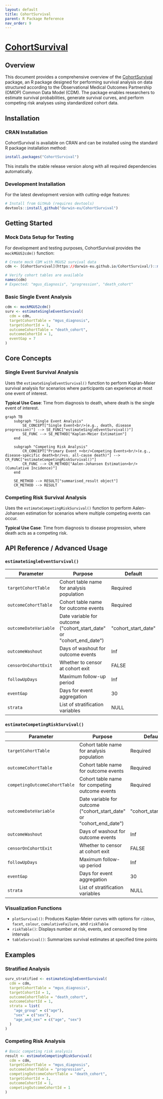 ```yaml
---
layout: default
title: CohortSurvival
parent: R Package Reference
nav_order: 9
---
```


# [CohortSurvival](https://darwin-eu.github.io/CohortSurvival/)

## Overview

This document provides a comprehensive overview of the [CohortSurvival](https://darwin-eu.github.io/CohortSurvival/) package, an R package designed for performing survival analysis on data structured according to the Observational Medical Outcomes Partnership (OMOP) Common Data Model (CDM). The package enables researchers to estimate survival probabilities, generate survival curves, and perform competing risk analyses using standardized cohort data.

## Installation

### CRAN Installation

CohortSurvival is available on CRAN and can be installed using the standard R package installation method:

```r
install.packages("CohortSurvival")
```

This installs the stable release version along with all required dependencies automatically.

### Development Installation

For the latest development version with cutting-edge features:

```r
# Install from GitHub (requires devtools)
devtools::install_github("darwin-eu/CohortSurvival")
```

## Getting Started

### Mock Data Setup for Testing

For development and testing purposes, CohortSurvival provides the `mockMGUS2cdm()` function:

```r
# Create mock CDM with MGUS2 survival data
cdm <- [CohortSurvival](https://darwin-eu.github.io/CohortSurvival/)::mockMGUS2cdm()

# Verify cohort tables are available
names(cdm)
# Expected: "mgus_diagnosis", "progression", "death_cohort"
```

### Basic Single Event Analysis

```r
cdm <- mockMGUS2cdm()
surv <- estimateSingleEventSurvival(
  cdm = cdm,
  targetCohortTable = "mgus_diagnosis",
  targetCohortId = 1,
  outcomeCohortTable = "death_cohort",
  outcomeCohortId = 1,
  eventGap = 7
)
```

## Core Concepts

### Single Event Survival Analysis

Uses the `estimateSingleEventSurvival()` function to perform Kaplan-Meier survival analysis for scenarios where participants can experience at most one event of interest.

**Typical Use Case**: Time from diagnosis to death, where death is the single event of interest.

```mermaid
graph TB
    subgraph "Single Event Analysis"
        SE_CONCEPT["Single Event<br/>(e.g., death, disease progression)"] --> SE_FUNC["estimateSingleEventSurvival()"]
        SE_FUNC --> SE_METHOD["Kaplan-Meier Estimation"]
    end
    
    subgraph "Competing Risk Analysis"
        CR_CONCEPT["Primary Event +<br/>Competing Events<br/>(e.g., disease-specific death<br/>vs. all-cause death)"] --> CR_FUNC["estimateCompetingRiskSurvival()"]
        CR_FUNC --> CR_METHOD["Aalen-Johansen Estimation<br/>(Cumulative Incidence)"]
    end
    
    SE_METHOD --> RESULT["summarised_result object"]
    CR_METHOD --> RESULT
```

### Competing Risk Survival Analysis  

Uses the `estimateCompetingRiskSurvival()` function to perform Aalen-Johansen estimation for scenarios where multiple competing events can occur.

**Typical Use Case**: Time from diagnosis to disease progression, where death acts as a competing risk.

## API Reference / Advanced Usage

### `estimateSingleEventSurvival()`

| Parameter | Purpose | Default |
| --- | --- | --- |
| `targetCohortTable`| Cohort table name for analysis population| Required |
| `outcomeCohortTable`| Cohort table name for outcome events| Required |
| `outcomeDateVariable`| Date variable for outcome ("cohort_start_date" or "cohort_end_date")| "cohort_start_date" |
| `outcomeWashout`| Days of washout for outcome events| Inf |
| `censorOnCohortExit`| Whether to censor at cohort exit| FALSE |
| `followUpDays`| Maximum follow-up period| Inf |
| `eventGap`| Days for event aggregation| 30 |
| `strata`| List of stratification variables| NULL |

### `estimateCompetingRiskSurvival()`

| Parameter | Purpose | Default |
| --- | --- | --- |
| `targetCohortTable`| Cohort table name for analysis population| Required |
| `outcomeCohortTable`| Cohort table name for outcome events| Required |
| `competingOutcomeCohortTable`| Cohort table name for competing outcome events| Required |
| `outcomeDateVariable`| Date variable for outcome ("cohort_start_date" or "cohort_end_date")| "cohort_start_date" |
| `outcomeWashout`| Days of washout for outcome events| Inf |
| `censorOnCohortExit`| Whether to censor at cohort exit| FALSE |
| `followUpDays`| Maximum follow-up period| Inf |
| `eventGap`| Days for event aggregation| 30 |
| `strata`| List of stratification variables| NULL |

### Visualization Functions

- `plotSurvival()`: Produces Kaplan-Meier curves with options for `ribbon`, `facet`, `colour`, `cumulativeFailure`, and `riskTable`
- `riskTable()`: Displays number at risk, events, and censored by time intervals
- `tableSurvival()`: Summarizes survival estimates at specified time points

## Examples

### Stratified Analysis

```r
surv_stratified <- estimateSingleEventSurvival(
  cdm = cdm,
  targetCohortTable = "mgus_diagnosis",
  targetCohortId = 1,
  outcomeCohortTable = "death_cohort",
  outcomeCohortId = 1,
  strata = list(
    "age_group" = c("age"),
    "sex" = c("sex"),
    "age_and_sex" = c("age", "sex")
  )
)
```

### Competing Risk Analysis

```r
# Basic competing risk analysis
result <- estimateCompetingRiskSurvival(
  cdm = cdm,
  targetCohortTable = "mgus_diagnosis",
  outcomeCohortTable = "progression", 
  competingOutcomeCohortTable = "death_cohort",
  targetCohortId = 1,
  outcomeCohortId = 1,
  competingOutcomeCohortId = 1
)
```
